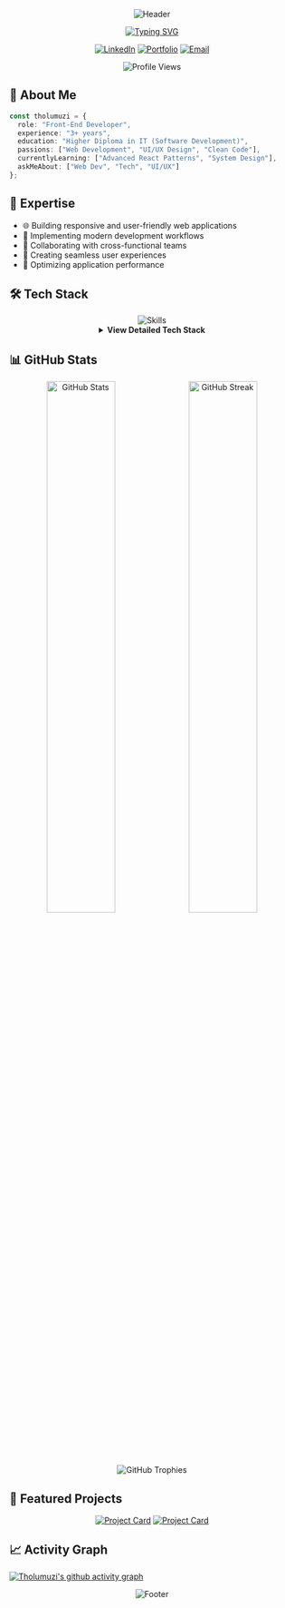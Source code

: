 <div align="center">
  
  ![Header](https://capsule-render.vercel.app/api?type=waving&color=gradient&customColorList=6,11,20&height=180&section=header&text=Tholumuzi%20Khuboni&fontSize=42&fontColor=fff&animation=twinkling&fontAlignY=32)

  [![Typing SVG](https://readme-typing-svg.herokuapp.com?font=Fira+Code&weight=500&size=24&pause=1000&color=36BCF7FF&center=true&vCenter=true&random=false&width=500&lines=Passionate+Front-End+Developer;3%2B+Years+of+Experience;Always+Learning+New+Technologies)](https://git.io/typing-svg)

  <p align="center">
    <a href="https://linkedin.com/in/tholumuzikhuboni"><img src="https://img.shields.io/badge/LinkedIn-0A66C2?style=for-the-badge&logo=linkedin&logoColor=white" alt="LinkedIn"/></a>
    <a href="https://portfolio.tholumuzi.co.za"><img src="https://img.shields.io/badge/Portfolio-4285F4?style=for-the-badge&logo=google-chrome&logoColor=white" alt="Portfolio"/></a>
    <a href="mailto:khuboni@tholumuzi.co.za"><img src="https://img.shields.io/badge/Email-EA4335?style=for-the-badge&logo=gmail&logoColor=white" alt="Email"/></a>
  </p>
</div>

<div align="center">
  <img src="https://komarev.com/ghpvc/?username=tholumuzikhuboni&color=blueviolet&style=for-the-badge" alt="Profile Views" />
</div>

## 💫 About Me

```typescript
const tholumuzi = {
  role: "Front-End Developer",
  experience: "3+ years",
  education: "Higher Diploma in IT (Software Development)",
  passions: ["Web Development", "UI/UX Design", "Clean Code"],
  currentlyLearning: ["Advanced React Patterns", "System Design"],
  askMeAbout: ["Web Dev", "Tech", "UI/UX"]
};
```

## 🎯 Expertise

- 🌐 Building responsive and user-friendly web applications
- 🔄 Implementing modern development workflows
- 👥 Collaborating with cross-functional teams
- 📱 Creating seamless user experiences
- 🚀 Optimizing application performance

## 🛠️ Tech Stack

<div align="center">
  <img src="https://skillicons.dev/icons?i=react,js,ts,bootstrap,tailwind,gcp" alt="Skills" />
  
  <details>
    <summary><b>View Detailed Tech Stack</b></summary>
    <br/>
    
  ![React](https://img.shields.io/badge/React-61DAFB?style=for-the-badge&logo=react&logoColor=black)
  ![JavaScript](https://img.shields.io/badge/JavaScript-F7DF1E?style=for-the-badge&logo=javascript&logoColor=black)
  ![TypeScript](https://img.shields.io/badge/TypeScript-3178C6?style=for-the-badge&logo=typescript&logoColor=white)
  ![Bootstrap](https://img.shields.io/badge/Bootstrap-7952B3?style=for-the-badge&logo=bootstrap&logoColor=white)
  ![Tailwind CSS](https://img.shields.io/badge/Tailwind_CSS-06B6D4?style=for-the-badge&logo=tailwind-css&logoColor=white)
  ![Google Cloud](https://img.shields.io/badge/Google_Cloud-4285F4?style=for-the-badge&logo=google-cloud&logoColor=white)
    
  </details>
</div>

## 📊 GitHub Stats

<div align="center">
  <img width="49%" src="https://github-readme-stats.vercel.app/api?username=tholumuzikhuboni&show_icons=true&theme=tokyonight&hide_border=true" alt="GitHub Stats" />
  <img width="49%" src="https://github-readme-streak-stats.herokuapp.com/?user=tholumuzikhuboni&theme=tokyonight&hide_border=true" alt="GitHub Streak" />
</div>

<div align="center">
  <img src="https://github-profile-trophy.vercel.app/?username=tholumuzikhuboni&theme=tokyonight&no-frame=true&row=1&column=7" alt="GitHub Trophies" />
</div>

## 🌟 Featured Projects

<div align="center">

[![Project Card](https://github-readme-stats.vercel.app/api/pin/?username=tholumuzikhuboni&repo=REPO_NAME&theme=tokyonight&hide_border=true)](https://github.com/tholumuzikhuboni/REPO_NAME)
[![Project Card](https://github-readme-stats.vercel.app/api/pin/?username=tholumuzikhuboni&repo=REPO_NAME2&theme=tokyonight&hide_border=true)](https://github.com/tholumuzikhuboni/REPO_NAME2)

</div>

## 📈 Activity Graph

[![Tholumuzi's github activity graph](https://github-readme-activity-graph.vercel.app/graph?username=tholumuzikhuboni&theme=tokyo-night&hide_border=true)](https://github.com/ashutosh00710/github-readme-activity-graph)

<div align="center">

![Footer](https://capsule-render.vercel.app/api?type=waving&color=gradient&customColorList=6,11,20&height=100&section=footer)

</div>
